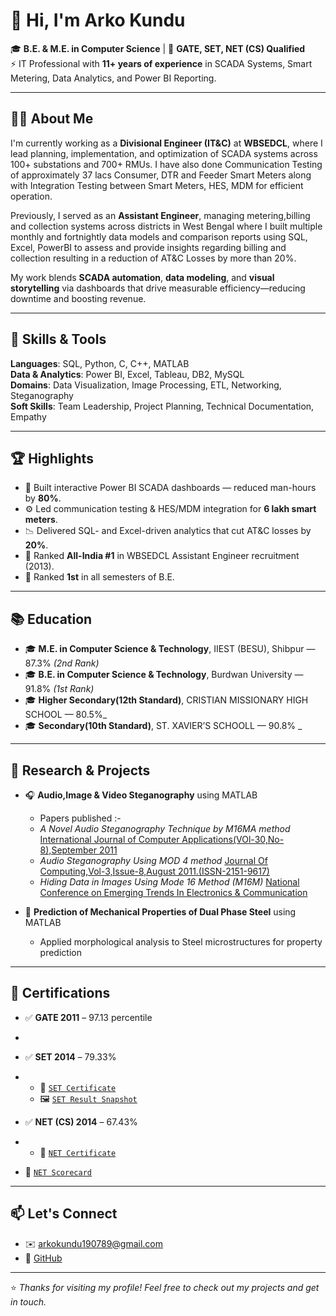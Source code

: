 # 👋 Hi, I'm Arko Kundu

🎓 **B.E. & M.E. in Computer Science** | 🎯 **GATE, SET, NET (CS) Qualified**  
⚡ IT Professional with **11+ years of experience** in SCADA Systems, Smart Metering, Data Analytics, and Power BI Reporting.

---

## 🧑‍💻 About Me

I'm currently working as a **Divisional Engineer (IT&C)** at **WBSEDCL**, where I lead planning, implementation, and optimization of SCADA systems across 100+ substations and 700+ RMUs. I have also done Communication Testing of approximately 37 lacs Consumer, DTR and Feeder Smart Meters along with Integration Testing between Smart Meters, HES, MDM for efficient operation.  

Previously, I served as an **Assistant Engineer**, managing metering,billing and collection systems across districts in West Bengal where I built multiple monthly and fortnightly data models and comparison reports using SQL, Excel, PowerBI to assess and provide insights regarding billing and collection resulting in a reduction of AT&C Losses by more than 20%.

My work blends **SCADA automation**, **data modeling**, and **visual storytelling** via dashboards that drive measurable efficiency—reducing downtime and boosting revenue.

---

## 🧰 Skills & Tools

**Languages**: SQL, Python, C, C++, MATLAB  
**Data & Analytics**: Power BI, Excel, Tableau, DB2, MySQL  
**Domains**: Data Visualization, Image Processing, ETL, Networking, Steganography  
**Soft Skills**: Team Leadership, Project Planning, Technical Documentation, Empathy

---

## 🏆 Highlights

- 🧠 Built interactive Power BI SCADA dashboards — reduced man-hours by **80%**.
- ⚙️ Led communication testing & HES/MDM integration for **6 lakh smart meters**.
- 📉 Delivered SQL- and Excel-driven analytics that cut AT&C losses by **20%**.
- 🥇 Ranked **All-India #1** in WBSEDCL Assistant Engineer recruitment (2013).
- 🥇 Ranked **1st** in all semesters of B.E.

---

## 📚 Education

- 🎓 **M.E. in Computer Science & Technology**, IIEST (BESU), Shibpur — 87.3% _(2nd Rank)_  
- 🎓 **B.E. in Computer Science & Technology**, Burdwan University — 91.8% _(1st Rank)_
- 🎓 **Higher Secondary(12th Standard)**, CRISTIAN MISSIONARY HIGH SCHOOL  — 80.5%_
- 🎓 **Secondary(10th Standard)**, ST. XAVIER’S SCHOOLL  — 90.8% _

---

## 🧪 Research & Projects

- 🎧 **Audio,Image & Video Steganography** using MATLAB  
  - Papers published :-
  - *A Novel Audio Steganography Technique by M16MA method* [International Journal of Computer Applications(VOl-30,No-8),September 2011](https://github.com/arko1907)
  - *Audio Steganography Using MOD 4 method* [Journal Of Computing,Vol-3,Issue-8,August 2011.(ISSN-2151-9617)](https://github.com/arko1907)
  - *Hiding Data in Images Using Mode 16 Method (M16M)* [National Conference on Emerging Trends In Electronics & Communication](https://github.com/arko1907)

- 🧠 **Prediction of Mechanical Properties of Dual Phase Steel** using MATLAB
  - Applied morphological analysis to Steel microstructures for property prediction 

---

## 📜 Certifications

- ✅ **GATE 2011** – 97.13 percentile
- 
- ✅ **SET 2014** – 79.33%
- - 📄 [`SET Certificate`](https://github.com/arko1907/Certificates/blob/main/SET%202014%20Certificate.pdf)  
  - 🖼 [`SET Result Snapshot`](https://github.com/arko1907/Certificates/blob/main/Set_Result_Arko.jpg)

- ✅ **NET (CS) 2014** – 67.43%
- - 📄 [`NET Certificate`](https://github.com/arko1907/Certificates/blob/main/net_2014_Certificate.pdf)  
-   📄 [`NET Scorecard`](https://github.com/arko1907/Certificates/blob/main/UGC%20NET%20Result_Arko.pdf)

---

## 📫 Let's Connect

- ✉️ [arkokundu190789@gmail.com](mailto:arkokundu190789@gmail.com)  
- 🔗 [GitHub](https://github.com/arko1907)  
<!-- Add LinkedIn or website if applicable -->

---

⭐ *Thanks for visiting my profile! Feel free to check out my projects and get in touch.*
